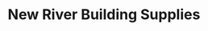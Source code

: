 ---
title: "New River Building Supplies"
url: /lenoir/new-river-building-supplies/
shop: hardware
---